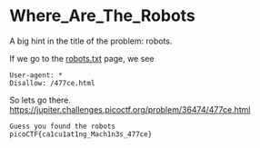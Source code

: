 # Where_Are_The_Robots

A big hint in the title of the problem: robots.

If we go to the [robots.txt](https://jupiter.challenges.picoctf.org/problem/36474/robots.txt) page, we see
```
User-agent: *
Disallow: /477ce.html
```
So lets go there.
https://jupiter.challenges.picoctf.org/problem/36474/477ce.html
```
Guess you found the robots
picoCTF{ca1cu1at1ng_Mach1n3s_477ce}
```
